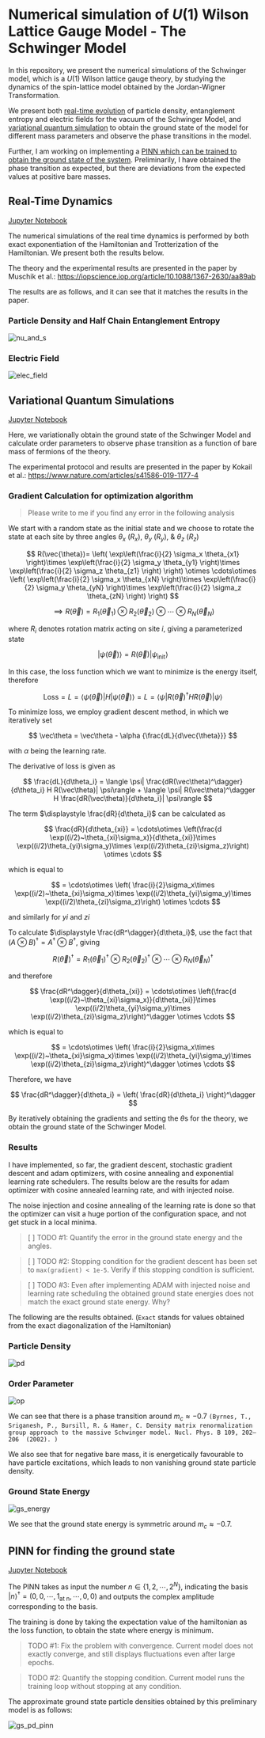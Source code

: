 # Numerical simulation of $U(1)$ Wilson Lattice Gauge Model - The Schwinger Model

In this repository, we present the numerical simulations of the Schwinger model, which is a $U(1)$ Wilson lattice gauge theory, by studying the dynamics of the spin-lattice model obtained by the Jordan-Wigner Transformation. 

We present both [real-time evolution](#real-time-dynamics) of particle density, entanglement entropy and electric fields for the vacuum of the Schwinger Model, and [variational quantum simulation](#variational-quantum-simulations) to obtain the ground state of the model for different mass parameters and observe the phase transitions in the model.  

Further, I am working on implementing a [PINN which can be trained to obtain the ground state of the system](#pinn-for-finding-the-ground-state). Preliminarily, I have obtained the phase transition as expected, but there are deviations from the expected values at positive bare masses.

## Real-Time Dynamics

[Jupyter Notebook](num_sim_schwinger.ipynb)

The numerical simulations of the real time dynamics is performed by both exact exponentiation of the Hamiltonian and Trotterization of the Hamiltonian. We present both the results below.

The theory and the experimental results are presented in the paper by Muschik et al.: https://iopscience.iop.org/article/10.1088/1367-2630/aa89ab

The results are as follows, and it can see that it matches the results in the paper.

### Particle Density and Half Chain Entanglement Entropy

![nu_and_s](nu_and_s.png)

### Electric Field

![elec_field](elec_field.png)

## Variational Quantum Simulations

[Jupyter Notebook](vqe_gs_schwinger.ipynb)

Here, we variationally obtain the ground state of the Schwinger Model and calculate order parameters to observe phase transition as a function of bare mass of fermions of the theory. 

The experimental protocol and results are presented in the paper by Kokail et al.: https://www.nature.com/articles/s41586-019-1177-4

### Gradient Calculation for optimization algorithm

> Please write to me if you find any error in the following analysis

We start with a random state as the initial state and we choose to rotate the state at each site by three angles $\theta_x$ $(R_x)$, $\theta_y$ $(R_y)$, & $\theta_z$ $(R_z)$

$$
R(\vec{\theta})= \left( \exp\left(\frac{i}{2} \sigma_x \theta_{x1} \right)\times \exp\left(\frac{i}{2} \sigma_y \theta_{y1} \right)\times \exp\left(\frac{i}{2} \sigma_z \theta_{z1} \right) \right) \otimes \cdots\otimes \left( \exp\left(\frac{i}{2} \sigma_x \theta_{xN} \right)\times \exp\left(\frac{i}{2} \sigma_y \theta_{yN} \right)\times \exp\left(\frac{i}{2} \sigma_z \theta_{zN} \right) \right)
$$

$$
\implies R(\vec\theta) = R_1(\vec\theta_1)\otimes R_2(\vec\theta_2) \otimes \cdots\otimes R_N(\vec\theta_N)
$$

where $R_i$ denotes rotation matrix acting on site $i$, giving a parameterized state 

$$
|\psi(\vec\theta)\rangle = R(\vec\theta)|\psi_{\text{init}}\rangle
$$

In this case, the loss function which we want to minimize is the energy itself, therefore

$$
\mathrm{Loss} = L= \langle \psi(\vec\theta)| H | \psi(\vec\theta)\rangle = L= \langle \psi| R(\vec\theta)^\dagger H  R(\vec\theta)| \psi\rangle
$$

To minimize loss, we employ gradient descent method, in which we iteratively set

$$
\vec\theta = \vec\theta - \alpha {\frac{dL}{d\vec{\theta}}}
$$

with $\alpha$ being the learning rate.

The derivative of loss is given as 

$$
\frac{dL}{d\theta_i} = \langle \psi| \frac{dR(\vec\theta)^\dagger}{d\theta_i} H  R(\vec\theta)| \psi\rangle + \langle \psi| R(\vec\theta)^\dagger H  \frac{dR(\vec\theta)}{d\theta_i}| \psi\rangle
$$

The term $\displaystyle \frac{dR}{d\theta_i}$ can be calculated as 

$$
\frac{dR}{d\theta_{xi}} =
\cdots\otimes \left(\frac{d \exp((i/2)~\theta_{xi}\sigma_x)}{d\theta_{xi}}\times \exp((i/2)\theta_{yi}\sigma_y)\times \exp((i/2)\theta_{zi}\sigma_z)\right) \otimes \cdots
$$

which is equal to

$$
= \cdots\otimes \left( \frac{i}{2}\sigma_x\times \exp((i/2)~\theta_{xi}\sigma_x)\times \exp((i/2)\theta_{yi}\sigma_y)\times \exp((i/2)\theta_{zi}\sigma_z)\right) \otimes \cdots
$$

and similarly for $yi$ and $zi$

To calculate $\displaystyle \frac{dR^\dagger}{d\theta_i}$, use the fact that $(A\otimes B)^\dagger = A^\dagger \otimes B^\dagger$, giving

$$
R(\vec\theta)^\dagger = R_1(\vec\theta_1)^\dagger\otimes R_2(\vec\theta_2)^\dagger \otimes \cdots\otimes R_N(\vec\theta_N)^\dagger
$$

and therefore

$$
\frac{dR^\dagger}{d\theta_{xi}} =
\cdots\otimes \left(\frac{d \exp((i/2)~\theta_{xi}\sigma_x)}{d\theta_{xi}}\times \exp((i/2)\theta_{yi}\sigma_y)\times \exp((i/2)\theta_{zi}\sigma_z)\right)^\dagger \otimes \cdots
$$

which is equal to 

$$
= \cdots\otimes \left( \frac{i}{2}\sigma_x\times \exp((i/2)~\theta_{xi}\sigma_x)\times \exp((i/2)\theta_{yi}\sigma_y)\times \exp((i/2)\theta_{zi}\sigma_z)\right)^\dagger \otimes \cdots
$$

Therefore, we have 

$$
\frac{dR^\dagger}{d\theta_i} = \left( \frac{dR}{d\theta_i}  \right)^\dagger
$$

By iteratively obtaining the gradients and setting the $\theta\text{s}$ for the theory, we obtain the ground state of the Schwinger Model.

### Results

I have implemented, so far, the gradient descent, stochastic gradient descent and adam optimizers, with cosine annealing and exponential learning rate schedulers. The results below are the results for adam optimizer with cosine annealed learning rate, and with injected noise.

The noise injection and cosine annealing of the learning rate is done so that the optimizer can visit a huge portion of the configuration space, and not get stuck in a local minima. 

> [ ] TODO #1: Quantify the error in the ground state energy and the angles.

> [ ] TODO #2: Stopping condition for the gradient descent has been set to `max(gradient) < 1e-5`. Verify if this stopping condition is sufficient.

> [ ] TODO #3: Even after implementing ADAM with injected noise and learning rate scheduling the obtained ground state energies does not match the exact ground state energy. Why?

The following are the results obtained. (`Exact` stands for values obtained from the exact diagonalization of the Hamiltonian)

### Particle Density

![pd](gs_pd.png)

### Order Parameter

![op](gs_op.png)

We can see that there is a phase transition around $m_c \approx -0.7$ `(Byrnes, T., Sriganesh, P., Bursill, R. & Hamer, C. Density matrix renormalization  group approach to the massive Schwinger model. Nucl. Phys. B 109, 202–206  (2002). )`

We also see that for negative bare mass, it is energetically favourable to have particle excitations, which leads to non vanishing ground state particle density.

### Ground State Energy

![gs_energy](gs_energy.png)

We see that the ground state energy is symmetric around $m_c \approx -0.7$.

## PINN for finding the ground state

[Jupyter Notebook](PINN_schwinger-in_progress.ipynb)

The PINN takes as input the number $n \in \{1, 2, \cdots, 2^N\}$, indicating the basis $| n \rangle^\dagger = (0,0,\cdots,1_\text{at n}, \cdots, 0,0)$ and outputs the complex amplitude corresponding to the basis. 

The training is done by taking the expectation value of the hamiltonian as the loss function, to obtain the state where energy is minimum. 

> TODO #1: Fix the problem with convergence. Current model does not exactly converge, and still displays fluctuations even after large epochs. 

> TODO #2: Quantify the stopping condition. Current model runs the training loop without stopping at any condition. 

The approximate ground state particle densities obtained by this preliminary model is as follows: 

![gs_pd_pinn](gs_pd_pinn.png)
